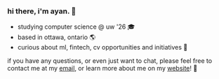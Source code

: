 
### hi there, i'm ayan. 👋
- studying computer science @ uw '26 🎓
- based in ottawa, ontario 🌎
- curious about ml, fintech, cv opportunities and initiatives 🚀

if you have any questions, or even just want to chat, please feel free to contact me at my [email](mailto:ayan.hafeez@uwaterloo.ca), or learn more about me on my [website](http://ayanhafeez.me)! 📩
